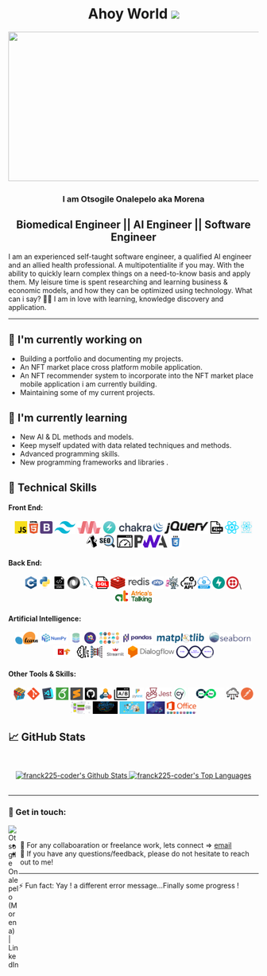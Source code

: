 <h1 align="center">Ahoy World <img src="https://media.giphy.com/media/hvRJCLFzcasrR4ia7z/giphy.gif" width="40"></h1>

<p align="center"><img src="https://media.giphy.com/media/dWesBcTLavkZuG35MI/giphy.gif" width="600" height="300"  /></p>

<h3 align="center">
   I am <strong>Otsogile Onalepelo aka Morena</strong>
  <!--<img src="https://media.giphy.com/media/hvRJCLFzcasrR4ia7z/giphy.gif" width="1px">-->
</h3>

<h2 align="center">
    Biomedical Engineer || AI Engineer || Software Engineer
</h2> 

I am an experienced self-taught software engineer, a qualified AI engineer and an allied health professional. A multipotentialite if you may. With the ability to quickly learn complex things on a need-to-know basis and apply them. My leisure time is spent researching and learning business & economic models, and how they can be optimized using technology.
What can i say? 🤷‍♂️ I am in love with learning, knowledge discovery and application.

<hr>

## 🔭 I'm currently working on
- Building a portfolio and documenting my projects.
- An NFT market place cross platform mobile application.
- An NFT recommender system to incorporate into the NFT market place mobile application i am currently building.
- Maintaining some of my current projects.

## 🌱 I'm currently learning
- New AI & DL methods and models.
- Keep myself updated with data related techniques and methods.
- Advanced programming skills.
- New programming frameworks and libraries .

## 💼 Technical Skills

#### Front End:
<p align="center">
  <code><img title="Javascript" height="25" src="images/javascript.svg"></code>
  <code><img title="HTML5" height="25" src="images/html5.svg"></code>
  <code><img title="Bootstrap" height="25" src="images/bootstrap-4.svg"></code>
  <code><img title="Tailwind CSS" height="25" src="images/tailwind-css.svg"></code>
  <code><img title="Materialize CSS" height="25" src="images/materialize-css.png"></code>
  <code><img title="Chakra UI" height="25" src="images/chakra-ui.png"></code>
  <code><img title="jQuery" height="25" src="images/jquery-1.svg"></code>
  <code><img title="Ajax" height="25" src="images/ajax.svg"></code>
  <code><img title="React" height="25" src="images/react-js.svg"></code>
  <code><img title="React Native" height="25" src="images/react-native.png"></code>
  <code><img title="Expo" height="25" src="images/expo-svgrepo-com.svg"></code>
  <code><img title="SEO" height="25" src="images/seo.svg"></code>
  <code><img title="WPO" height="25" src="images/web-page-load-time.svg"></code>
  <code><img title="PWA" height="25" src="images/pwa.svg"></code>
  <code><img title="CSS" height="25" src="images/css.svg"></code>
</p>

#### Back End:
<p align="center">
   <code><img title="C++" height="25" src="images/cpp.svg"></code>
   <code><img title="Python" height="25" src="images/python-original.svg"></code>
   <code><img title="XML" height="25" src="images/xml-svgrepo-com.svg"></code>
   <code><img title="JSON" height="25" src="images/json.svg"></code>
   <code><img title="MySQL" height="25" src="images/mysql.svg"></code>
   <code><img title="SQL" height="25" src="images/sql.svg"></code>
   <code><img title="Redis" height="25" src="images/redis.svg"></code>
   <code><img title="PHP" height="25" src="images/php.svg"></code>
   <code><img title="Botman" height="25" src="images/botman.png"></code>
   <code><img title="Rest API" height="25" src="images/rest-api.svg"></code>
   <code><img title="Soap API" height="25" src="images/soap-api.png"></code>
   <code><img title="FastAPI" height="25" src="images/fastapi-1.svg"></code>
   <code><img title="Twilio" height="25" src="images/twilio.svg"></code>\
   <code><img title="Africa is Talking" height="25" src="images/africa-is-talking.png"></code>
</p>

#### Artificial Intelligence:
<p align="center">
    <code><img title="Scikitlearn" height="25" src="images/sckitlearn.png"></code>
    <code><img title="numpy" height="25" src="images/numpy.png"></code>
    <code><img title="Extract Transform Load" height="25" src="images/etl.jpg"></code>
    <code><img title="Exploratory Data Analysis" height="25" src="images/eda.png"></code>
    <code><img title="Data Visualization" height="25" src="images/data-visualization.png"></code>
    <code><img title="Pandas" height="25" src="images/pandas.png"></code>
    <code><img title="Matplotlib" height="25" src="images/matplotlib.png"></code>
    <code><img title="Seaborn" height="25" src="images/seaborn.svg"></code>
    <code><img title="Keras on a Tensorflow backend" height="25" src="images/keras-tensorflow.jpg"></code>
    <code><img title="Machine Learning" height="25" src="images/machine-learning.svg"></code>
    <code><img title="Deep Learning" height="25" src="images/deep-learning.png"></code>
    <code><img title="Streamlit" height="25" src="images/streamlit.png"></code>
    <code><img title="Dialogflow" height="25" src="images/dialogflow.svg"></code>
    <code><img title="MLops" height="25" src="images/mlops.svg"></code>
</p>

#### Other Tools & Skills:
<p align="center"> 
    <code><img title="Problem Solving" height="25" src="images/problemSolving.png"></code>
    <code><img title="Git" height="25" src="images/git-original.svg"></code>
    <code><img title="Visual Studio Code" height="25" src="images/vscode.png"></code>
    <code><img title="Latext" height="25" src="images/latext.png"></code>
    <code><img title="Sublimetext" height="25" src="images/sublime.png"></code>
    <code><img title="GitHub" height="25" src="images/github.svg"></code>
    <code><img title="UML" height="25" src="images/uml.jpg"></code>
    <code><img title="A/B Testing" height="25" src="images/ab-testing.svg"></code>
    <code><img title="Pytest" height="25" src="images/pytest.svg"></code>
    <code><img title="Jest" height="25" src="images/jest.png"></code>
    <code><img title="Cypress" height="25" src="images/cypress.png"></code>
    <code><img title="DevOps" height="25" src="images/devops-2.svg"></code>
    <code><img title="Cloud Technologies" height="25" src="images/cloud-technologies.png"></code>
    <code><img title="Postman" height="25" src="images/postman.svg"></code>
    <code><img title="System Design" height="25" src="images/system-design.png"></code>
    <code><img title="Design Patterns" height="25" src="images/design-patterns.png"></code>
    <code><img title="People Skills" height="25" src="images/people-skills.png"></code>
    <code><img title="Presentation Skills" height="25" src="images/presentation-skills.jpg"></code>
    <code><img title="Microsoft Office" height="25" src="images/microsoft-office.png"></code>
</p>

## 📈 GitHub Stats
<!-- https://github.com/anuraghazra/github-readme-stats -->

  <br/>
 <p align=center>
 <div align=center>
    <a href="https://github.com/anuraghazra/github-readme-stats"><img alt="franck225-coder's Github Stats" src="https://github-readme-stats.vercel.app/api/?username=franck225-coder&show_icons=true&count_private=true&theme=react&hide_border=true&bg_color=1F222E&title_color=F85D7F&icon_color=F8D866" height="192px"/>
  </a>
  <a href="https://github.com/anuraghazra/github-readme-stats"><img alt="franck225-coder's Top Languages" src="https://github-readme-stats.vercel.app/api/top-langs/?username=franck225-coder&langs_count=8&layout=compact&theme=react&hide_border=true&bg_color=1F222E&title_color=F85D7F&icon_color=F8D866&hide=Jupyter%20Notebook" height="192px"/>
  </a>
  </div>
  <br>
  <!--
  <div align=center>
  <a href="https://github.com/denvercoder1/github-readme-streak-stats" title="Go to Source"><img align="center" src="https://github-readme-streak-stats.herokuapp.com/?user=franck225-coder&theme=react&border=61dafb&hide_border=true&bg_color=1F222E&title_color=F85D7F&icon_color=F8D866" />
    </a>
 </div>
 -->
</p>
 
<hr>


### 🤝 Get in touch:

<a href="https://www.linkedin.com/in/bwooo/"><img align="left" src="https://raw.githubusercontent.com/yushi1007/yushi1007/main/images/linkedin.svg" alt="Otsogile Onalepelo (Morena) | LinkedIn" width="21px"/></a>
<br>
- 💼 For any collaboaration or freelance work, lets connect => [email](mailto:hireme@morena.dev)
- 💬 If you have any questions/feedback, please do not hesitate to reach out to me!


<hr>
⚡ Fun fact: Yay ! a different error message...Finally some progress !

